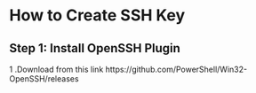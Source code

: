 <h1>How to Create SSH Key</h1>
<h2>Step 1:  Install OpenSSH Plugin</h2>
<p>1 .Download from this link <a>https://github.com/PowerShell/Win32-OpenSSH/releases</a></p>

